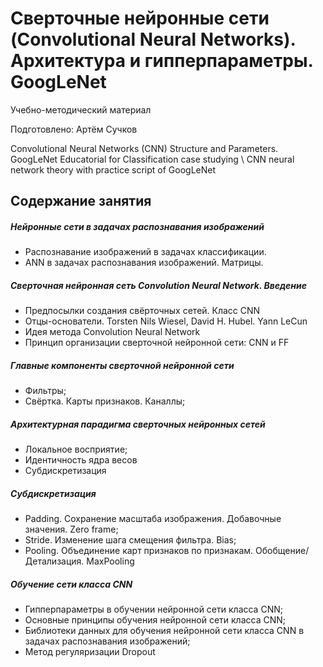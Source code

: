 # Сверточные нейронные сети (Convolutional Neural Networks). Архитектура и гипперпараметры. GoogLeNet
Учебно-методический материал

Подготовлено: Артём Сучков

Convolutional Neural Networks (CNN) Structure and Parameters. GoogLeNet
Educatorial for Classification case studying \ CNN neural network theory with practice script of GoogLeNet 

## Содержание занятия

##### Нейронные сети в задачах распознавания изображений
- Распознавание изображений в задачах классификации. 
- ANN в задачах распознавания изображений. Матрицы. 
##### Сверточная нейронная сеть Convolution Neural Network. Введение
- Предпосылки создания свёрточных сетей. Класс CNN
- Отцы-основатели. Torsten Nils Wiesel, David H. Hubel. Yann LeCun
- Идея метода Сonvolution Neural Network
- Принцип организации сверточной нейронной сети: СNN и FF
##### Главные компоненты сверточной нейронной сети
- Фильтры; 
- Свёртка. Карты признаков. Каналлы;
##### Архитектурная парадигма сверточных нейронных сетей
- Локальное восприятие;
- Идентичность ядра весов
- Субдискретизация
##### Субдискретизация 
- Padding. Сохранение масштаба изображения. Добавочные значения. Zero frame;
- Stride. Изменение шага смещения фильтра. Bias;
- Pooling. Объединение карт признаков по признакам. Обобщение/Детализация. MaxPooling

##### Обучение сети класса CNN
- Гипперпараметры в обучении нейронной сети класса CNN;
- Основные принципы обучения нейронной сети класса CNN;
- Библиотеки данных для обучения нейронной сети класса CNN в задачах распознавания изображений;
- Метод регуляризации Dropout
